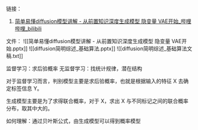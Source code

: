 链接：
1.  [简单易懂diffusion模型讲解 - 从前置知识深度生成模型 隐变量 VAE开始_哔哩哔哩_bilibili](https://www.bilibili.com/video/BV1re4y1m7gb/?spm_id_from=333.337.search-card.all.click&vd_source=e2ed568abb1e67cc88ad6275f6104534)

文件：
![[简单易懂diffusion模型讲解 - 从前置知识深度生成模型 隐变量 VAE开始.pptx]]
![[diffusion简明综述_基础算法.pptx]]
![[diffusion简明综述_基础算法文稿.txt]]


监督学习：求后验概率
无监督学习：找统计规律，潜在结构

对于监督学习而言，判别模型主要是求后验概率，也就是根据输入的特征 X 去确定标签信息 Y。

生成模型主要是为了求得联合概率，对于 X，求出 X 与不同标记之间的联合概率分布，取其中大的。


如何理解：通过贝叶斯公式，由生成模型可以得到概率模型

